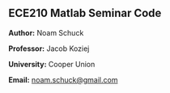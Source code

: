 ## ECE210 Matlab Seminar Code
__Author:__ Noam Schuck

__Professor:__ Jacob Koziej

__University:__ Cooper Union

__Email:__ noam.schuck@gmail.com
